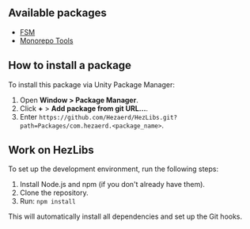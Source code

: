 ## Available packages

- [FSM](Packages/com.hezaerd.fsm/README.md)
- [Monorepo Tools](Packages/com.hezaerd.monorepotools/README.md)

## How to install a package

To install this package via Unity Package Manager:
1. Open **Window > Package Manager**.
2. Click **+** > **Add package from git URL...**.
3. Enter `https://github.com/Hezaerd/HezLibs.git?path=Packages/com.hezaerd.<package_name>`.


## Work on HezLibs

To set up the development environment, run the following steps:

1.  Install Node.js and npm (if you don't already have them).
2.  Clone the repository.
3.  Run: `npm install`

This will automatically install all dependencies and set up the Git hooks.